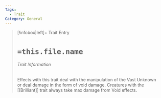 ```yaml
---
Tags:
  - Trait
Category: General
---
```

> [!infobox|left]+ Trait Entry
> # `=this.file.name`
> ###### Trait Information
> Effects with this trait deal with the manipulation of the Vast Unknown or deal damage in the form of void damage. Creatures with the [[Brilliant]] trait always take max damage from Void effects.
